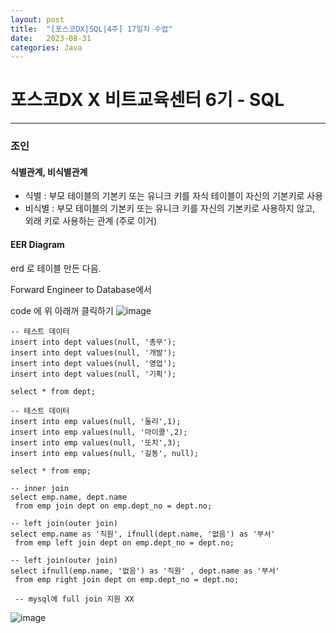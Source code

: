 ```yaml
---
layout: post
title:  "[포스코DX|SQL|4주] 17일차 수업"
date:   2023-08-31
categories: Java
---
```


# 포스코DX X 비트교육센터 6기 - SQL

---

### 조인


#### 식별관계, 비식별관계
- 식별 : 부모 테이블의 기본키 또는 유니크 키를 자식 테이블이 자신의 기본키로 사용
- 비식별 : 부모 테이블의 기본키 또는 유니크 키를 자신의 기본키로 사용하지 않고, 외래 키로 사용하는 관계 (주로 이거)


#### EER Diagram

erd 로 테이블 만든 다음.

Forward Engineer to Database에서

code 에 위 아래꺼 클릭하기
![image](https://github.com/talkingOrange/talkingOrange.github.io/assets/88815795/5508342a-da13-4d82-946e-a93ad8b480f9)



```
-- 테스트 데이터
insert into dept values(null, '총무');
insert into dept values(null, '개발');
insert into dept values(null, '영업');
insert into dept values(null, '기획');

select * from dept;

-- 테스트 데이터
insert into emp values(null, '둘리',1);
insert into emp values(null, '마이콜',2);
insert into emp values(null, '또치',3);
insert into emp values(null, '길동', null);

select * from emp;

-- inner join
select emp.name, dept.name
 from emp join dept on emp.dept_no = dept.no;
 
-- left join(outer join)
select emp.name as '직원', ifnull(dept.name, '없음') as '부서'
 from emp left join dept on emp.dept_no = dept.no;

-- left join(outer join)
select ifnull(emp.name, '없음') as '직원' , dept.name as '부서'
 from emp right join dept on emp.dept_no = dept.no;
 
 -- mysql에 full join 지원 XX
```


![image](https://github.com/talkingOrange/talkingOrange.github.io/assets/88815795/126bbbd4-bebe-4b0e-a0da-86aa8a2e1107)
